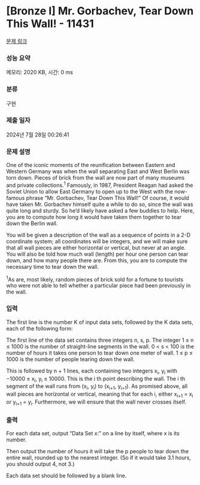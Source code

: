 # [Bronze I] Mr. Gorbachev, Tear Down This Wall! - 11431 

[문제 링크](https://www.acmicpc.net/problem/11431) 

### 성능 요약

메모리: 2020 KB, 시간: 0 ms

### 분류

구현

### 제출 일자

2024년 7월 28일 00:26:41

### 문제 설명

<p>One of the iconic moments of the reunification between Eastern and Western Germany was when the wall separating East and West Berlin was torn down. Pieces of brick from the wall are now part of many museums and private collections.<sup>1</sup> Famously, in 1987, President Reagan had asked the Soviet Union to allow East Germany to open up to the West with the now-famous phrase “Mr. Gorbachev, Tear Down This Wall!” Of course, it would have taken Mr. Gorbachev himself quite a while to do so, since the wall was quite long and sturdy. So he’d likely have asked a few buddies to help. Here, you are to compute how long it would have taken them together to tear down the Berlin wall.</p>

<p>You will be given a description of the wall as a sequence of points in a 2-D coordinate system; all coordinates will be integers, and we will make sure that all wall pieces are either horizontal or vertical, but never at an angle. You will also be told how much wall (length) per hour one person can tear down, and how many people there are. From this, you are to compute the necessary time to tear down the wall.</p>

<p><sup>1</sup>As are, most likely, random pieces of brick sold for a fortune to tourists who were not able to tell whether a particular piece had been previously in the wall.</p>

### 입력 

 <p>The first line is the number K of input data sets, followed by the K data sets, each of the following form:</p>

<p>The first line of the data set contains three integers n, s, p. The integer 1 ≤ n ≤ 1000 is the number of straight-line segments in the wall. 0 < s < 100 is the number of hours it takes one person to tear down one meter of wall. 1 ≤ p ≤ 1000 is the number of people tearing down the wall.</p>

<p>This is followed by n + 1 lines, each containing two integers x<sub>i</sub>, y<sub>i</sub> with −10000 ≤ x<sub>i</sub>, y<sub>i</sub> ≤ 10000. This is the i th point describing the wall. The i th segment of the wall runs from (x<sub>i</sub>, y<sub>i</sub>) to (x<sub>i+1</sub>, y<sub>i+1</sub>). As promised above, all wall pieces are horizontal or vertical, meaning that for each i, either x<sub>i+1</sub> = x<sub>i</sub> or y<sub>i+1</sub> = y<sub>i</sub>. Furthermore, we will ensure that the wall never crosses itself.</p>

### 출력 

 <p>For each data set, output “Data Set x:” on a line by itself, where x is its number.</p>

<p>Then output the number of hours it will take the p people to tear down the entire wall, rounded up to the nearest integer. (So if it would take 3.1 hours, you should output 4, not 3.)</p>

<p>Each data set should be followed by a blank line.</p>

